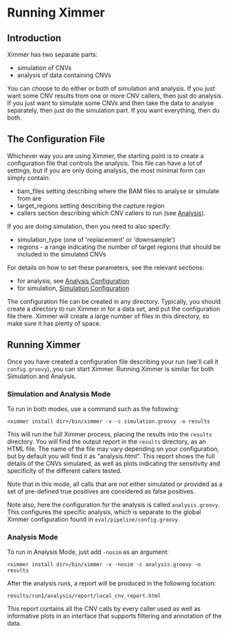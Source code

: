 # Running Ximmer 

## Introduction

Ximmer has two separate parts:

 * simulation of CNVs 
 * analysis of data containing CNVs

You can choose to do either or both of simulation and analysis. If you just want some 
CNV results from one or more CNV callers, then just do analysis. If you just 
want to simulate some CNVs and then take the data to analyse separately, 
then just do the simulation part. If you want everything, then do both.

## The Configuration File

Whichever way you are using Ximmer, the starting point is to create 
a configuration file that controls the analysis. This file can have a lot of settings,
but if you are only doing analysis, the most minimal form can simply contain:

 * bam_files setting describing where the BAM files to analyse or simulate from are
 * target_regions setting describing the capture region
 * callers section describing which CNV callers to run (see [Analysis](analyses.md)).

If you are doing simulation, then you need to also specify:

 * simulation_type (one of 'replacement' or 'downsample')
 * regions - a range indicating the number of target regions that should be included in the simulated CNVs

For details on how to set these parameters, see the relevant sections:

 * for analysis, see [Analysis Configuration](analyses.md)
 * for simulation, [Simulation Configuration](simulations.md)

The configuration file can be created in any directory. Typically, you should create 
a directory to run Ximmer in for a data set, and put the configuration file there. 
Ximmer will create a large number of files in this directory, so make sure it has 
plenty of space.

## Running Ximmer

Once you have created a configuration file describing your run (we'll call it `config.groovy`), you 
can start Ximmer. Running Ximmer is similar for both Simulation and Analysis.

### Simulation and Analysis Mode

To run in both modes, use a command such as the following:

```
<ximmer install dir>/bin/ximmer -v -c simulation.groovy -o results
```

This will run the full Ximmer process, placing the results into the `results` directory. You 
will find the output report in the `results` directory, as an HTML file. The name of 
the file may vary depending on your configuration, but by default you will find 
it as "analysis.html". This report shows the full details of the CNVs simulated, as well 
as plots indicating the sensitivity and specificity of the different callers tested.

Note that in this mode, all calls that are not either simulated or provided as a 
set of pre-defined true positives are considered as false positives.

Note also, here the configuration for the analysis is called `analysis.groovy`. This configures
the specific analysis, which is separate to the global Ximmer configuration found in 
`eval/pipeline/config.groovy`.

### Analysis Mode

To run in Analysis Mode, just add `-nosim` as an argument:

```
<ximmer install dir>/bin/ximmer -v -nosim -c analysis.groovy -o results
```


After the analysis runs, a report will be produced in the following location:

```
results/run1/analysis/report/local_cnv_report.html
```

This report contains all the CNV calls by every caller used as well as informative 
plots in an interface that supports filtering and annotation of the data.









